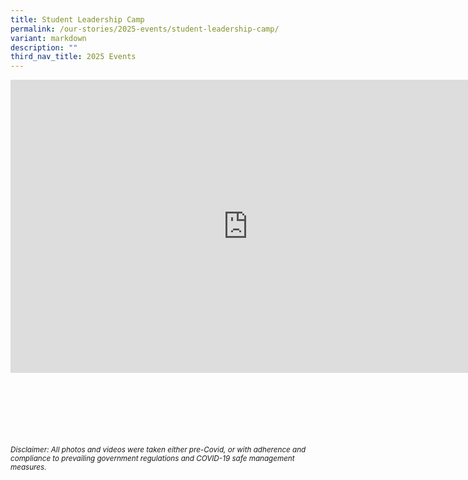 ```yaml
---
title: Student Leadership Camp
permalink: /our-stories/2025-events/student-leadership-camp/
variant: markdown
description: ""
third_nav_title: 2025 Events
---
```

<iframe allowfullscreen="true" height="469" width="760" frameborder="0" src="https://docs.google.com/presentation/d/e/2PACX-1vQKIH99K090_c7x2ukYhlzVFl58J-RVoYqyvgsQT2YGATQwJh24CxhZmC4nc9-l4NqPrvvHKucr3OSp/embed?start=true&amp;loop=true&amp;delayms=3000"></iframe>


<br><br><br><br><br><br>
<sup>_Disclaimer: All photos and videos were taken either pre-Covid, or with adherence and compliance to prevailing government regulations and COVID-19 safe management measures._</sup>